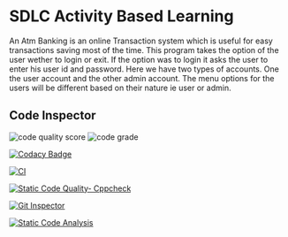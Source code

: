 # SDLC Activity Based Learning

An Atm Banking is an online Transaction system which is useful for easy transactions saving most of the time. This program takes the option of the user wether to login or exit. If the option was to login it asks the user to enter his user id and password.
Here we have two types of accounts. One the user account and the other admin account. The menu options for the users will be different based on their nature ie user or admin.





## Code Inspector


![code quality score](https://www.code-inspector.com/project/24891/score/svg)   ![code grade](https://www.code-inspector.com/project/24891/status/svg)


[![Codacy Badge](https://app.codacy.com/project/badge/Grade/5ed865f6803b4ec7bc67b82def0da7b1)](https://www.codacy.com/gh/302471/STEPIN-PROJECT/dashboard?utm_source=github.com&amp;utm_medium=referral&amp;utm_content=302471/STEPIN-PROJECT&amp;utm_campaign=Badge_Grade)


[![CI](https://github.com/302471/STEPIN-PROJECT/actions/workflows/main.yml/badge.svg)](https://github.com/302471/STEPIN-PROJECT/actions/workflows/main.yml)



[![Static Code Quality- Cppcheck](https://github.com/302471/STEPIN-PROJECT/actions/workflows/cpp.yml/badge.svg)](https://github.com/302471/STEPIN-PROJECT/actions/workflows/cpp.yml)



[![Git Inspector](https://github.com/302471/STEPIN-PROJECT/actions/workflows/Git%20Inspecter.yml/badge.svg)](https://github.com/302471/STEPIN-PROJECT/actions/workflows/Git%20Inspecter.yml)




[![Static Code Analysis](https://github.com/302471/STEPIN-PROJECT/actions/workflows/static%20code.yml/badge.svg)](https://github.com/302471/STEPIN-PROJECT/actions/workflows/static%20code.yml)

